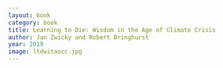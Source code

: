 ```yaml
---
layout: book
category: book
title: Learning to Die: Wisdom in the Age of Climate Crisis
author: Jan Zwicky and Robert Bringhurst
year: 2019
image: ltdwitaocc.jpg
---
```

